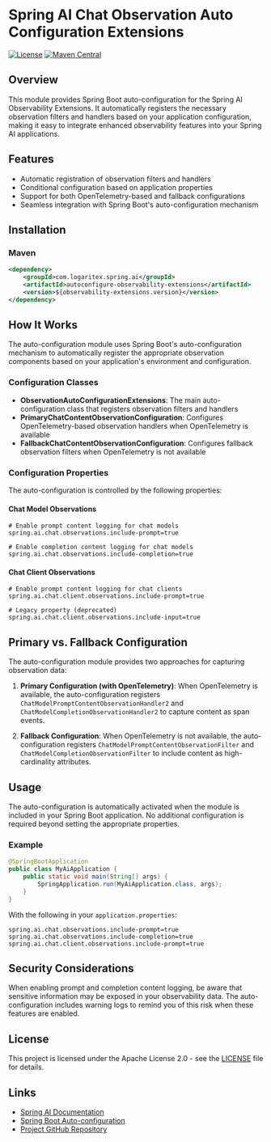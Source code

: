 # Spring AI Chat Observation Auto Configuration Extensions

[![License](https://img.shields.io/badge/License-Apache%202.0-blue.svg)](https://www.apache.org/licenses/LICENSE-2.0)
[![Maven Central](https://img.shields.io/maven-central/v/com.logaritex.spring.ai/autoconfigure-observability-extensions.svg)](https://search.maven.org/search?q=g:com.logaritex.spring.ai%20AND%20a:autoconfigure-observability-extensions)

## Overview

This module provides Spring Boot auto-configuration for the Spring AI Observability Extensions. It automatically registers the necessary observation filters and handlers based on your application configuration, making it easy to integrate enhanced observability features into your Spring AI applications.

## Features

- Automatic registration of observation filters and handlers
- Conditional configuration based on application properties
- Support for both OpenTelemetry-based and fallback configurations
- Seamless integration with Spring Boot's auto-configuration mechanism

## Installation

### Maven

```xml
<dependency>
    <groupId>com.logaritex.spring.ai</groupId>
    <artifactId>autoconfigure-observability-extensions</artifactId>
    <version>${observability-extensions.version}</version>
</dependency>
```

## How It Works

The auto-configuration module uses Spring Boot's auto-configuration mechanism to automatically register the appropriate observation components based on your application's environment and configuration.

### Configuration Classes

- **ObservationAutoConfigurationExtensions**: The main auto-configuration class that registers observation filters and handlers
- **PrimaryChatContentObservationConfiguration**: Configures OpenTelemetry-based observation handlers when OpenTelemetry is available
- **FallbackChatContentObservationConfiguration**: Configures fallback observation filters when OpenTelemetry is not available

### Configuration Properties

The auto-configuration is controlled by the following properties:

#### Chat Model Observations

```properties
# Enable prompt content logging for chat models
spring.ai.chat.observations.include-prompt=true

# Enable completion content logging for chat models
spring.ai.chat.observations.include-completion=true
```

#### Chat Client Observations

```properties
# Enable prompt content logging for chat clients
spring.ai.chat.client.observations.include-prompt=true

# Legacy property (deprecated)
spring.ai.chat.client.observations.include-input=true
```

## Primary vs. Fallback Configuration

The auto-configuration module provides two approaches for capturing observation data:

1. **Primary Configuration (with OpenTelemetry)**: When OpenTelemetry is available, the auto-configuration registers `ChatModelPromptContentObservationHandler2` and `ChatModelCompletionObservationHandler2` to capture content as span events.

2. **Fallback Configuration**: When OpenTelemetry is not available, the auto-configuration registers `ChatModelPromptContentObservationFilter` and `ChatModelCompletionObservationFilter` to include content as high-cardinality attributes.

## Usage

The auto-configuration is automatically activated when the module is included in your Spring Boot application. No additional configuration is required beyond setting the appropriate properties.

### Example

```java
@SpringBootApplication
public class MyAiApplication {
    public static void main(String[] args) {
        SpringApplication.run(MyAiApplication.class, args);
    }
}
```

With the following in your `application.properties`:

```properties
spring.ai.chat.observations.include-prompt=true
spring.ai.chat.observations.include-completion=true
spring.ai.chat.client.observations.include-prompt=true
```

## Security Considerations

When enabling prompt and completion content logging, be aware that sensitive information may be exposed in your observability data. The auto-configuration includes warning logs to remind you of this risk when these features are enabled.

## License

This project is licensed under the Apache License 2.0 - see the [LICENSE](../LICENSE) file for details.

## Links

- [Spring AI Documentation](https://docs.spring.io/spring-ai/reference/)
- [Spring Boot Auto-configuration](https://docs.spring.io/spring-boot/docs/current/reference/html/features.html#features.developing-auto-configuration)
- [Project GitHub Repository](https://github.com/spring-ai-community/observability-extensions)
